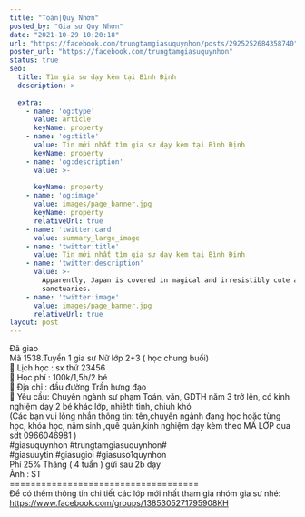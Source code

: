 ```yaml
---
title: "Toán|Quy Nhơn"
posted_by: "Gia sư Quy Nhơn"
date: "2021-10-29 10:20:18"
url: "https://facebook.com/trungtamgiasuquynhon/posts/2925252684358740"
poster_url: "https://facebook.com/trungtamgiasuquynhon"
status: true
seo:
  title: Tìm gia sư dạy kèm tại Bình Định
  description: >-
    
  extra:
    - name: 'og:type'
      value: article
      keyName: property
    - name: 'og:title'
      value: Tin mới nhất tìm gia sư dạy kèm tại Bình Định
      keyName: property
    - name: 'og:description'
      value: >-
        
      keyName: property
    - name: 'og:image'
      value: images/page_banner.jpg
      keyName: property
      relativeUrl: true
    - name: 'twitter:card'
      value: summary_large_image
    - name: 'twitter:title'
      value: Tin mới nhất tìm gia sư dạy kèm tại Bình Định
    - name: 'twitter:description'
      value: >-
        Apparently, Japan is covered in magical and irresistibly cute animal
        sanctuaries.
    - name: 'twitter:image'
      value: images/page_banner.jpg
      relativeUrl: true
layout: post
---
```

Đã giao<br>Mã 1538.Tuyển 1 gia sư Nữ lớp 2+3 ( học chung buổi)<br>🧐 Lịch học : sx thứ 23456<br>🧐 Học phí : 100k/1,5h/2 bé<br>🧐 Địa chỉ : đầu đường Trần hưng đạo<br>🧐 Yêu cầu: Chuyên ngành sư phạm Toán, văn, GDTH năm 3 trở lên, có kinh nghiệm dạy 2 bé khác lớp, nhiêth tình, chiuh khó<br>(Các bạn vui lòng nhắn thông tin: tên,chuyên ngành đang học hoặc từng học, khóa học, năm sinh ,quê quán,kinh nghiệm dạy kèm theo MÃ LỚP qua sdt 0966046981 )<br>#giasuquynhon #trungtamgiasuquynhon#<br>#giasuuytin #giasugioi #giasuso1quynhon<br>Phí 25% Tháng ( 4 tuần ) gửi sau 2b dạy<br>Ảnh : ST<br>====================================<br>Để có thểm thông tin chi tiết các lớp mới nhất tham gia nhóm gia sư nhé: https://www.facebook.com/groups/1385305271795908KH
